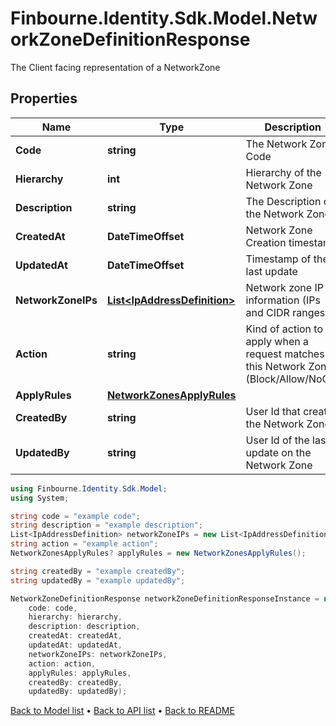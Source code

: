 # Finbourne.Identity.Sdk.Model.NetworkZoneDefinitionResponse
The Client facing representation of a NetworkZone

## Properties

Name | Type | Description | Notes
------------ | ------------- | ------------- | -------------
**Code** | **string** | The Network Zone Code | [optional] 
**Hierarchy** | **int** | Hierarchy of the Network Zone | [optional] 
**Description** | **string** | The Description of the Network Zone | [optional] 
**CreatedAt** | **DateTimeOffset** | Network Zone Creation timestamp | [optional] 
**UpdatedAt** | **DateTimeOffset** | Timestamp of the last update | [optional] 
**NetworkZoneIPs** | [**List&lt;IpAddressDefinition&gt;**](IpAddressDefinition.md) | Network zone IP information (IPs and CIDR ranges) | [optional] 
**Action** | **string** | Kind of action to apply when a request matches this Network Zone (Block/Allow/NoOp) | [optional] 
**ApplyRules** | [**NetworkZonesApplyRules**](NetworkZonesApplyRules.md) |  | [optional] 
**CreatedBy** | **string** | User Id that created the Network Zone | [optional] 
**UpdatedBy** | **string** | User Id of the last update on the Network Zone | [optional] 

```csharp
using Finbourne.Identity.Sdk.Model;
using System;

string code = "example code";
string description = "example description";
List<IpAddressDefinition> networkZoneIPs = new List<IpAddressDefinition>();
string action = "example action";
NetworkZonesApplyRules? applyRules = new NetworkZonesApplyRules();

string createdBy = "example createdBy";
string updatedBy = "example updatedBy";

NetworkZoneDefinitionResponse networkZoneDefinitionResponseInstance = new NetworkZoneDefinitionResponse(
    code: code,
    hierarchy: hierarchy,
    description: description,
    createdAt: createdAt,
    updatedAt: updatedAt,
    networkZoneIPs: networkZoneIPs,
    action: action,
    applyRules: applyRules,
    createdBy: createdBy,
    updatedBy: updatedBy);
```

[Back to Model list](../README.md#documentation-for-models) &#8226; [Back to API list](../README.md#documentation-for-api-endpoints) &#8226; [Back to README](../README.md)

